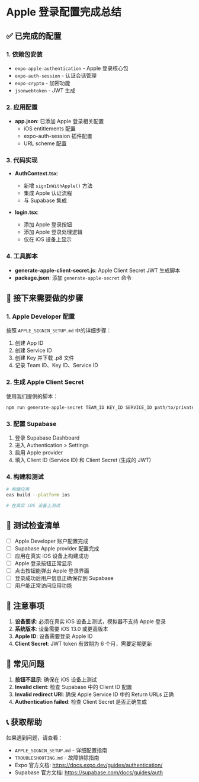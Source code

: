 # Apple 登录配置完成总结

## ✅ 已完成的配置

### 1. 依赖包安装
- `expo-apple-authentication` - Apple 登录核心包
- `expo-auth-session` - 认证会话管理
- `expo-crypto` - 加密功能
- `jsonwebtoken` - JWT 生成

### 2. 应用配置
- **app.json**: 已添加 Apple 登录相关配置
  - iOS entitlements 配置
  - expo-auth-session 插件配置
  - URL scheme 配置

### 3. 代码实现
- **AuthContext.tsx**: 
  - 新增 `signInWithApple()` 方法
  - 集成 Apple 认证流程
  - 与 Supabase 集成

- **login.tsx**: 
  - 添加 Apple 登录按钮
  - 添加 Apple 登录处理逻辑
  - 仅在 iOS 设备上显示

### 4. 工具脚本
- **generate-apple-client-secret.js**: Apple Client Secret JWT 生成脚本
- **package.json**: 添加 `generate-apple-secret` 命令

## 🔄 接下来需要做的步骤

### 1. Apple Developer 配置
按照 `APPLE_SIGNIN_SETUP.md` 中的详细步骤：
1. 创建 App ID
2. 创建 Service ID
3. 创建 Key 并下载 .p8 文件
4. 记录 Team ID、Key ID、Service ID

### 2. 生成 Apple Client Secret
使用我们提供的脚本：
```bash
npm run generate-apple-secret TEAM_ID KEY_ID SERVICE_ID path/to/private_key.p8
```

### 3. 配置 Supabase
1. 登录 Supabase Dashboard
2. 进入 Authentication > Settings
3. 启用 Apple provider
4. 填入 Client ID (Service ID) 和 Client Secret (生成的 JWT)

### 4. 构建和测试
```bash
# 构建应用
eas build --platform ios

# 在真实 iOS 设备上测试
```

## 🎯 测试检查清单

- [ ] Apple Developer 账户配置完成
- [ ] Supabase Apple provider 配置完成
- [ ] 应用在真实 iOS 设备上构建成功
- [ ] Apple 登录按钮正常显示
- [ ] 点击按钮能弹出 Apple 登录界面
- [ ] 登录成功后用户信息正确保存到 Supabase
- [ ] 用户能正常访问应用功能

## 📝 注意事项

1. **设备要求**: 必须在真实 iOS 设备上测试，模拟器不支持 Apple 登录
2. **系统版本**: 设备需要 iOS 13.0 或更高版本
3. **Apple ID**: 设备需要登录 Apple ID
4. **Client Secret**: JWT token 有效期为 6 个月，需要定期更新

## 🚨 常见问题

1. **按钮不显示**: 确保在 iOS 设备上测试
2. **Invalid client**: 检查 Supabase 中的 Client ID 配置
3. **Invalid redirect URI**: 确保 Apple Service ID 中的 Return URLs 正确
4. **Authentication failed**: 检查 Client Secret 是否正确生成

## 📞 获取帮助

如果遇到问题，请查看：
- `APPLE_SIGNIN_SETUP.md` - 详细配置指南
- `TROUBLESHOOTING.md` - 故障排除指南
- Expo 官方文档: https://docs.expo.dev/guides/authentication/
- Supabase 官方文档: https://supabase.com/docs/guides/auth 